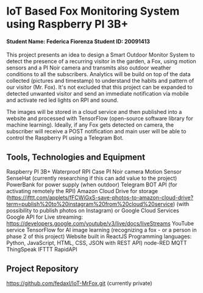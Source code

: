 # IoT Based Fox Monitoring System using Raspberry PI 3B+
#### Student Name: Federica Fiorenza   Student ID: 20091413

This project presents an idea to design a Smart Outdoor Monitor System to detect the presence of a recurring visitor in the garden, a Fox, using motion sensors and a PI Noir camera and transmits also outdoor weather conditions to all the subscribers.
Analytics will be build on top of the data collected (pictures and timestamp) to understand the habits and pattern of our visitor (Mr. Fox). It's not excluded that this project can be expanded to detected unwanted visitor and send an immediate notification via mobile and activate red led lights on RPI and sound. 

The images will be stored in a cloud service and then published into a website and processed with TensorFlow (open-source software library for machine learning).
Ideally, if any Fox gets detected on camera, the subscriber will receive a POST notification and main user will be able to control the Raspberry PI using a Telegram Bot.  

## Tools, Technologies and Equipment

Raspberry PI 3B+ 
Waterproof RPI Case
PI Noir camera
Motion Sensor
SenseHat (currently researching if this can add value to the project)
PowerBank for power supply (when outdoor)
Telegram BOT API (for activating remotely the RPI)
Amazon Cloud Drive for storage (https://ifttt.com/applets/fFCWiGxS-save-photos-to-amazon-cloud-drive?term=publish%20to%20instagram%20from%20cloud%20service)
(with possibility to publish photos on Instagram)
or Google Cloud Services
Google API for Live streaming: https://developers.google.com/youtube/v3/live/docs/liveStreams
YouTube service
TensorFlow for AI image learning (recognizing a fox - or a person in phase 2 of this project)
Website built in ReactJS 
Programming languages: Python, JavaScript, HTML, CSS, JSON with REST API) 
node-RED 
MQTT
ThingSpeak
IFTTT
RapidAPI 

## Project Repository
https://github.com/fedaxl/IoT-MrFox.git (currently private)



